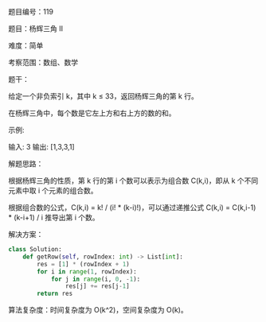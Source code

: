 题目编号：119

题目：杨辉三角 II

难度：简单

考察范围：数组、数学

题干：

给定一个非负索引 k，其中 k ≤ 33，返回杨辉三角的第 k 行。

在杨辉三角中，每个数是它左上方和右上方的数的和。

示例:

输入: 3
输出: [1,3,3,1]

解题思路：

根据杨辉三角的性质，第 k 行的第 i 个数可以表示为组合数 C(k,i)，即从 k 个不同元素中取 i 个元素的组合数。

根据组合数的公式，C(k,i) = k! / (i! * (k-i)!)，可以通过递推公式 C(k,i) = C(k,i-1) * (k-i+1) / i 推导出第 i 个数。

解决方案：

```python
class Solution:
    def getRow(self, rowIndex: int) -> List[int]:
        res = [1] * (rowIndex + 1)
        for i in range(1, rowIndex):
            for j in range(i, 0, -1):
                res[j] += res[j-1]
        return res
```

算法复杂度：时间复杂度为 O(k^2)，空间复杂度为 O(k)。